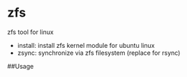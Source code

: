 zfs
===

zfs tool for linux

- install: install zfs kernel module for ubuntu linux
- zsync: synchronize via zfs filesystem (replace for rsync)

##Usage
